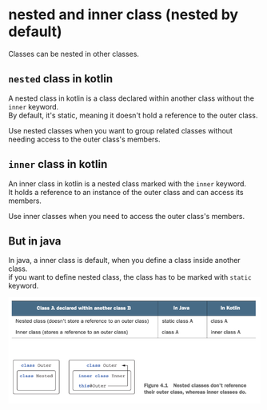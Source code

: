 # nested and inner class (nested by default)

Classes can be nested in other classes.

## `nested` class in kotlin

A nested class in kotlin is a class declared within another class without the `inner` keyword.  
By default, it's static, meaning it doesn't hold a reference to the outer class.

Use nested classes when you want to group related classes without needing access to the outer
class's members.

## `inner` class in kotlin

An inner class in kotlin is a nested class marked with the `inner` keyword.  
It holds a reference to an instance of the outer class and can access its members.

Use inner classes when you need to access the outer class's members.

## But in java

In java, a inner class is default, when you define a class inside another class.  
if you want to define nested class, the class has to be marked with `static` keyword.

![img.png](nested%20vs%20inner.png)




